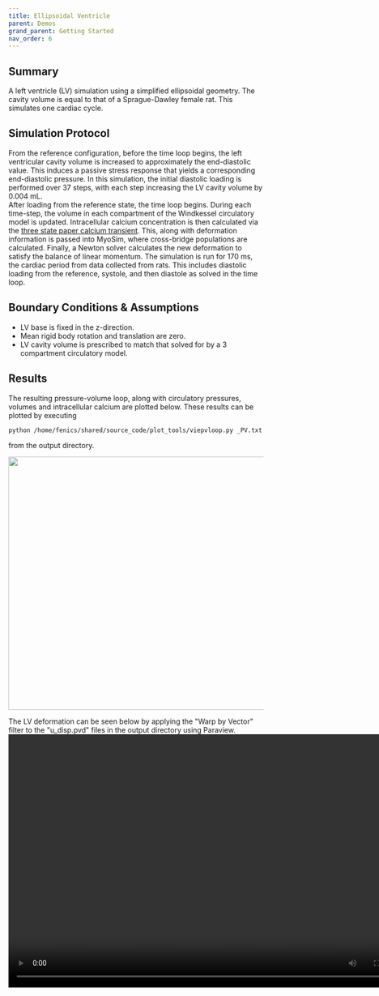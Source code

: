 ```yaml
---
title: Ellipsoidal Ventricle
parent: Demos
grand_parent: Getting Started
nav_order: 6
---
```


Summary
-------
A left ventricle (LV) simulation using a simplified ellipsoidal geometry. The cavity volume is equal to that of a Sprague-Dawley female rat. This simulates one cardiac cycle.

Simulation Protocol
-------------------
From the reference configuration, before the time loop begins, the left ventricular cavity volume is increased to approximately the end-diastolic value. This induces a passive stress response that yields a corresponding end-diastolic pressure. In this simulation, the initial diastolic loading is performed over 37 steps, with each step increasing the LV cavity volume by 0.004 mL.  
After loading from the reference state, the time loop begins. During each time-step, the volume in each compartment of the Windkessel circulatory model is updated. Intracellular calcium concentration is then calculated via the [three state paper calcium transient](../../../model_formulations/calcium_models/dyna_paper_model/dyna_paper_calcium.md). This, along with deformation information is passed into MyoSim, where cross-bridge populations are calculated. Finally, a Newton solver calculates the new deformation to satisfy the balance of linear momentum. The simulation is run for 170 ms, the cardiac period from data collected from rats. This includes diastolic loading from the reference, systole, and then diastole as solved in the time loop.

Boundary Conditions & Assumptions
---------------------------------
- LV base is fixed in the z-direction.
- Mean rigid body rotation and translation are zero.
- LV cavity volume is prescribed to match that solved for by a 3 compartment circulatory model.

Results
-------
The resulting pressure-volume loop, along with circulatory pressures, volumes and intracellular calcium are plotted below. These results can be plotted by executing  
```
python /home/fenics/shared/source_code/plot_tools/viepvloop.py _PV.txt
```
from the output directory.

<img src="https://github.com/mmoth-kurtis/MMotH-Vent/blob/master/docs/pages/getting_started/running_a_simulation/ventricle_ellipsoid_page/pv_loop.png?raw=true" width="800" height="500">

The LV deformation can be seen below by applying the "Warp by Vector" filter to the "u_disp.pvd" files in the output directory using Paraview.
<video width="800" height="500" controls>
  <source src="ellipsoid_animation.m4v" type="video/mp4">
</video>
